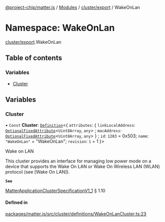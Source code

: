 [@project-chip/matter.js](../README.md) / [Modules](../modules.md) / [cluster/export](cluster_export.md) / WakeOnLan

# Namespace: WakeOnLan

[cluster/export](cluster_export.md).WakeOnLan

## Table of contents

### Variables

- [Cluster](cluster_export.WakeOnLan.md#cluster)

## Variables

### Cluster

• `Const` **Cluster**: [`Definition`](cluster_export.ClusterFactory.md#definition)\<\{ `attributes`: \{ `linkLocalAddress`: [`OptionalFixedAttribute`](cluster_export.md#optionalfixedattribute)\<`Uint8Array`, `any`\> ; `macAddress`: [`OptionalFixedAttribute`](cluster_export.md#optionalfixedattribute)\<`Uint8Array`, `any`\>  } ; `id`: ``1283`` = 0x503; `name`: ``"WakeOnLan"`` = "WakeOnLan"; `revision`: ``1`` = 1 }\>

Wake on LAN

This cluster provides an interface for managing low power mode on a device that supports the Wake On LAN or Wake
On Wireless LAN (WLAN) protocol (see [Wake On LAN]).

**`See`**

[MatterApplicationClusterSpecificationV1_1](../interfaces/spec_export.MatterApplicationClusterSpecificationV1_1.md) § 1.10

#### Defined in

[packages/matter.js/src/cluster/definitions/WakeOnLanCluster.ts:23](https://github.com/project-chip/matter.js/blob/e87b236f/packages/matter.js/src/cluster/definitions/WakeOnLanCluster.ts#L23)
